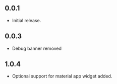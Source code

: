 ## 0.0.1

* Initial release.
## 0.0.3
* Debug banner removed
## 1.0.4
* Optional support for material app widget added. 